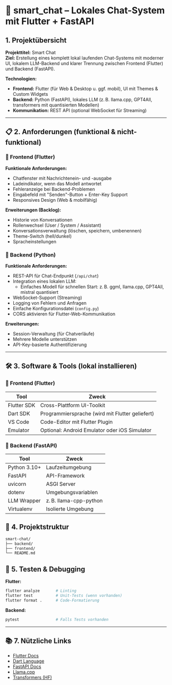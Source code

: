 # 🧠 smart_chat – Lokales Chat-System mit Flutter + FastAPI

## 1. Projektübersicht

**Projekttitel:** Smart Chat  
**Ziel:** Erstellung eines komplett lokal laufenden Chat-Systems mit moderner UI, lokalem LLM-Backend und klarer Trennung zwischen Frontend (Flutter) und Backend (FastAPI).

**Technologien:**

- **Frontend:** Flutter (für Web & Desktop u. ggf. mobil), UI mit Themes & Custom Widgets
- **Backend:** Python (FastAPI), lokales LLM (z. B. llama.cpp, GPT4All, transformers mit quantisierten Modellen)
- **Kommunikation:** REST API (optional WebSocket für Streaming)

---

## 📋 2. Anforderungen (funktional & nicht-funktional)

### 🔷 Frontend (Flutter)

**Funktionale Anforderungen:**

- Chatfenster mit Nachrichtenein- und -ausgabe
- Ladeindikator, wenn das Modell antwortet
- Fehleranzeige bei Backend-Problemen
- Eingabefeld mit "Senden"-Button + Enter-Key Support
- Responsives Design (Web & mobilfähig)

**Erweiterungen (Backlog):**
- Historie von Konversationen
- Rollenwechsel (User / System / Assistant)
- Konversationsverwaltung (löschen, speichern, umbenennen)
- Theme-Switch (hell/dunkel)
- Spracheinstellungen

### 🔶 Backend (Python)

**Funktionale Anforderungen:**

- REST-API für Chat-Endpunkt (`/api/chat`)
- Integration eines lokalen LLM:
  - Einfaches Modell für schnellen Start: z. B. ggml, llama.cpp, GPT4All, mistral quantisiert
- WebSocket-Support (Streaming)
- Logging von Fehlern und Anfragen
- Einfache Konfigurationsdatei (`config.py`)
- CORS aktivieren für Flutter-Web-Kommunikation

**Erweiterungen:**
- Session-Verwaltung (für Chatverläufe)
- Mehrere Modelle unterstützen
- API-Key-basierte Authentifizierung

---

## 🛠️ 3. Software & Tools (lokal installieren)

### 🔧 Frontend (Flutter)

| Tool           | Zweck                                |
|----------------|---------------------------------------|
| Flutter SDK    | Cross-Plattform UI-Toolkit            |
| Dart SDK       | Programmiersprache (wird mit Flutter geliefert) |
| VS Code        | Code-Editor mit Flutter Plugin        |
| Emulator       | Optional: Android Emulator oder iOS Simulator |


### 🐍 Backend (FastAPI)

| Tool             | Zweck                            |
|------------------|-----------------------------------|
| Python 3.10+     | Laufzeitumgebung                 |
| FastAPI          | API-Framework                    |
| uvicorn          | ASGI Server                      |
| dotenv           | Umgebungsvariablen               |
| LLM Wrapper      | z. B. llama-cpp-python           |
| Virtualenv       | Isolierte Umgebung               |

## 📁 4. Projektstruktur

```txt
smart-chat/
├── backend/
├── frontend/
└── README.md
```
## 🧪 5. Testen & Debugging

**Flutter:**

```bash
flutter analyze       # Linting
flutter test          # Unit-Tests (wenn vorhanden)
flutter format .      # Code-Formatierung
```

**Backend:**

```bash
pytest                # Falls Tests vorhanden
```

---

## 📚 7. Nützliche Links

- [Flutter Docs](https://docs.flutter.dev)
- [Dart Language](https://dart.dev)
- [FastAPI Docs](https://fastapi.tiangolo.com)
- [Llama.cpp](https://github.com/ggerganov/llama.cpp)
- [Transformers (HF)](https://huggingface.co/docs/transformers/index)
